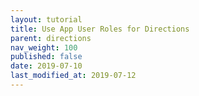 ```yaml
---
layout: tutorial
title: Use App User Roles for Directions
parent: directions
nav_weight: 100
published: false
date: 2019-07-10
last_modified_at: 2019-07-12
---
```

